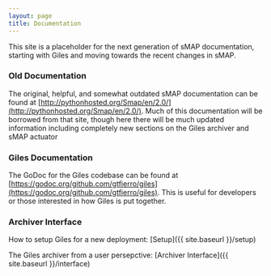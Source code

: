 ```yaml
---
layout: page
title: Documentation
---
```


This site is a placeholder for the next generation of sMAP documentation, starting with Giles and moving towards the
recent changes in sMAP.

### Old Documentation

The original, helpful, and somewhat outdated sMAP documentation can be found at
[http://pythonhosted.org/Smap/en/2.0/](http://pythonhosted.org/Smap/en/2.0/). Much of this
documentation will be borrowed from that site, though here there will be much updated information
including completely new sections on the Giles archiver and sMAP actuator

### Giles Documentation

The GoDoc for the Giles codebase can be found at
[https://godoc.org/github.com/gtfierro/giles](https://godoc.org/github.com/gtfierro/giles).
This is useful for developers or those interested in how Giles is put together.

### Archiver Interface

How to setup Giles for a new deployment: [Setup]({{ site.baseurl }}/setup)

The Giles archiver from a user persepctive: [Archiver Interface]({{ site.baseurl }}/interface)
